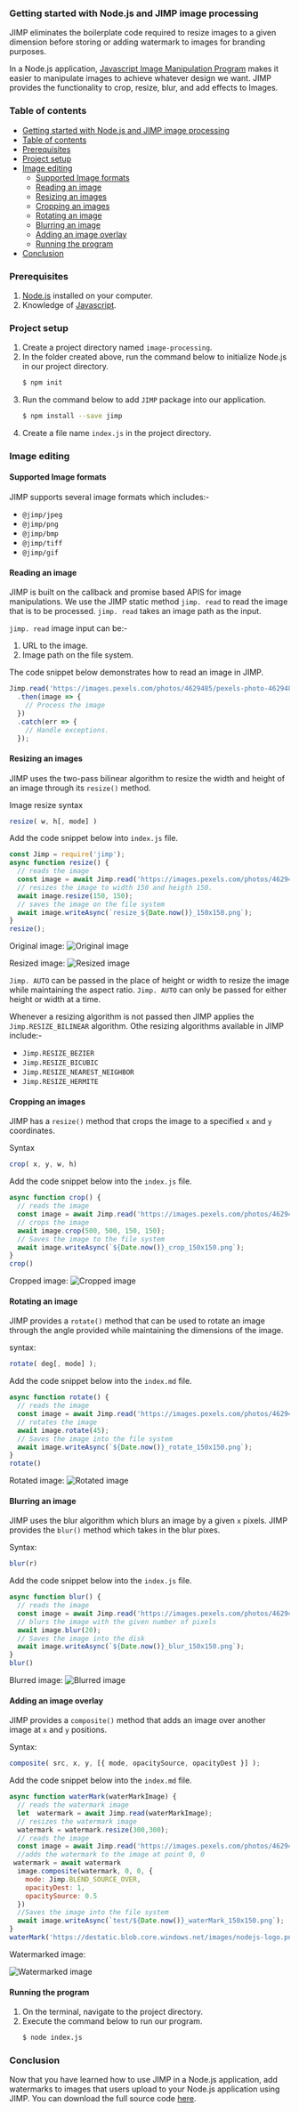 ### Getting started with Node.js and JIMP image processing
JIMP eliminates the boilerplate code required to resize images to a given dimension before storing or adding watermark to images for branding purposes.

In a Node.js application, [Javascript Image Manipulation Program](https://github.com/oliver-moran/jimp) makes it easier to manipulate images to achieve whatever design we want. JIMP provides the functionality to crop, resize, blur, and add effects to Images.

### Table of contents
- [Getting started with Node.js and JIMP image processing](#getting-started-with-nodejs-and-jimp-image-processing)
- [Table of contents](#table-of-contents)
- [Prerequisites](#prerequisites)
- [Project setup](#project-setup)
- [Image editing](#image-editing)
  - [Supported Image formats](#supported-image-formats)
  - [Reading an image](#reading-an-image)
  - [Resizing an images](#resizing-an-images)
  - [Cropping an images](#cropping-an-images)
  - [Rotating an image](#rotating-an-image)
  - [Blurring an image](#blurring-an-image)
  - [Adding an image overlay](#adding-an-image-overlay)
  - [Running the program](#running-the-program)
- [Conclusion](#conclusion)

### Prerequisites
1. [Node.js](https://nodejs.org/en/) installed on your computer.
2. Knowledge of [Javascript](https://www.w3schools.com/js/).
   
### Project setup
1. Create a project directory named `image-processing`.
2. In the folder created above, run the command below to initialize Node.js in our project directory.
   ```bash
   $ npm init
   ```
3. Run the command below to add `JIMP` package into our application.
   ```bash
   $ npm install --save jimp
   ```
4. Create a file name `index.js` in the project directory.
   
### Image editing
#### Supported Image formats
JIMP supports several image formats which includes:-
- `@jimp/jpeg`
- `@jimp/png`
- `@jimp/bmp`
- `@jimp/tiff`
- `@jimp/gif`

#### Reading an image 
JIMP is built on the callback and promise based APIS for image manipulations. We use the JIMP static method `jimp. read` to read the image that is to be processed. `jimp. read` takes an image path as the input.

`jimp. read` image input can be:-
1. URL to the image.
2. Image path on the file system.

The code snippet below demonstrates how to read an image in JIMP.
```javascript
Jimp.read('https://images.pexels.com/photos/4629485/pexels-photo-4629485.jpeg?auto=compress&cs=tinysrgb&dpr=3&h=750&w=1260')
  .then(image => {
    // Process the image
  })
  .catch(err => {
    // Handle exceptions.
  });
```

#### Resizing an images
JIMP uses the two-pass bilinear algorithm to resize the width and height of an image through its `resize()` method.

Image resize syntax
```javascript
resize( w, h[, mode] )
```

Add the code snippet below into `index.js` file.
```Javascript
const Jimp = require('jimp');
async function resize() {
  // reads the image
  const image = await Jimp.read('https://images.pexels.com/photos/4629485/pexels-photo-4629485.jpeg?auto=compress&cs=tinysrgb&dpr=3&h=750&w=1260');
  // resizes the image to width 150 and heigth 150.
  await image.resize(150, 150);
  // saves the image on the file system
  await image.writeAsync(`resize_${Date.now()}_150x150.png`);
}
resize();
```

Original image:
![Original image](/engineering-education/jimp-image-processing/original-image.jpg)

Resized image:
![Resized image](/engineering-education/jimp-image-processing/resized-image.png)

`Jimp. AUTO` can be passed in the place of height or width to resize the image while maintaining the aspect ratio. `Jimp. AUTO` can only be passed for either height or width at a time.

Whenever a resizing algorithm is not passed then JIMP applies the `Jimp.RESIZE_BILINEAR` algorithm. Othe resizing algorithms available in JIMP include:-
- `Jimp.RESIZE_BEZIER`
- `Jimp.RESIZE_BICUBIC`
- `Jimp.RESIZE_NEAREST_NEIGHBOR`
- `Jimp.RESIZE_HERMITE`

#### Cropping an images
JIMP has a `resize()` method that crops the image to a specified `x` and `y` coordinates.

Syntax
```javascript
crop( x, y, w, h)
```

Add the code snippet below into the `index.js` file.
```javascript
async function crop() {
  // reads the image
  const image = await Jimp.read('https://images.pexels.com/photos/4629485/pexels-photo-4629485.jpeg?auto=compress&cs=tinysrgb&dpr=3&h=750&w=1260');
  // crops the image
  await image.crop(500, 500, 150, 150);
  // Saves the image to the file system
  await image.writeAsync(`${Date.now()}_crop_150x150.png`);
}
crop()
```

Cropped image:
![Cropped image](/engineering-education/jimp-image-processing/cropped-image.png)

#### Rotating an image
JIMP provides a `rotate()` method that can be used to rotate an image through the angle provided while maintaining the dimensions of the image.

syntax:
```javascript
rotate( deg[, mode] );
```


Add the code snippet below into the `index.md` file.
```javascript
async function rotate() {
  // reads the image
  const image = await Jimp.read('https://images.pexels.com/photos/4629485/pexels-photo-4629485.jpeg?auto=compress&cs=tinysrgb&dpr=3&h=750&w=1260');
  // rotates the image
  await image.rotate(45);
  // Saves the image into the file system
  await image.writeAsync(`${Date.now()}_rotate_150x150.png`);
}
rotate()
```

Rotated image:
![Rotated image](/engineering-education/jimp-image-processing/rotated-image.png)

#### Blurring an image
JIMP uses the blur algorithm which blurs an image by a given `x` pixels. JIMP provides the `blur()` method which takes in the blur pixes.

Syntax:
```Javascript
blur(r)
```

Add the code snippet below into the `index.js` file.

```javascript
async function blur() {
  // reads the image
  const image = await Jimp.read('https://images.pexels.com/photos/4629485/pexels-photo-4629485.jpeg?auto=compress&cs=tinysrgb&dpr=3&h=750&w=1260');
  // blurs the image with the given number of pixels
  await image.blur(20);
  // Saves the image into the disk
  await image.writeAsync(`${Date.now()}_blur_150x150.png`);
}
blur()
```
Blurred image:
![Blurred image](/engineering-education/jimp-image-processing/blurred-image.png)

#### Adding an image overlay
JIMP provides a `composite()` method that adds an image over another image at `x` and `y` positions.

Syntax:
```javascript
composite( src, x, y, [{ mode, opacitySource, opacityDest }] ); 
```

Add the code snippet below into the `index.md` file.
```javascript
async function waterMark(waterMarkImage) {
  // reads the watermark image
  let  watermark = await Jimp.read(waterMarkImage);
  // resizes the watermark image
  watermark = watermark.resize(300,300);
  // reads the image
  const image = await Jimp.read('https://images.pexels.com/photos/4629485/pexels-photo-4629485.jpeg?auto=compress&cs=tinysrgb&dpr=3&h=750&w=1260');
  //adds the watermark to the image at point 0, 0
 watermark = await watermark
  image.composite(watermark, 0, 0, {
    mode: Jimp.BLEND_SOURCE_OVER,
    opacityDest: 1,
    opacitySource: 0.5
  })
  //Saves the image into the file system
  await image.writeAsync(`test/${Date.now()}_waterMark_150x150.png`);
}
waterMark('https://destatic.blob.core.windows.net/images/nodejs-logo.png');
```
Watermarked image:

![Watermarked image](/engineering-education/jimp-image-processing/watermarked-image.png)

#### Running the program
1. On the terminal, navigate to the project directory.
2. Execute the command below to run our program.
   ```bash
   $ node index.js
   ```

### Conclusion
Now that you have learned how to use JIMP in a Node.js application, add watermarks to images that users upload to your Node.js application using JIMP. You can download the full source code [here](https://replit.com/@flavianadhiambo/image-editing#index.js).
